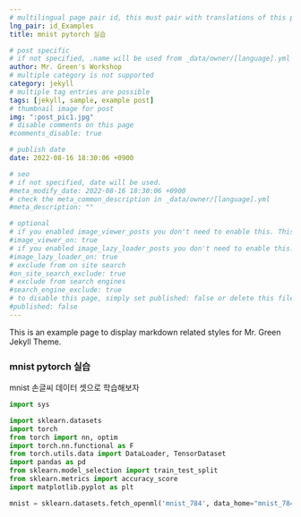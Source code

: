 ```yaml
---
# multilingual page pair id, this must pair with translations of this page. (This name must be unique)
lng_pair: id_Examples
title: mnist pytorch 실습

# post specific
# if not specified, .name will be used from _data/owner/[language].yml
author: Mr. Green's Workshop
# multiple category is not supported
category: jekyll
# multiple tag entries are possible
tags: [jekyll, sample, example post]
# thumbnail image for post
img: ":post_pic1.jpg"
# disable comments on this page
#comments_disable: true

# publish date
date: 2022-08-16 18:30:06 +0900

# seo
# if not specified, date will be used.
#meta_modify_date: 2022-08-16 18:30:06 +0900
# check the meta_common_description in _data/owner/[language].yml
#meta_description: ""

# optional
# if you enabled image_viewer_posts you don't need to enable this. This is only if image_viewer_posts = false
#image_viewer_on: true
# if you enabled image_lazy_loader_posts you don't need to enable this. This is only if image_lazy_loader_posts = false
#image_lazy_loader_on: true
# exclude from on site search
#on_site_search_exclude: true
# exclude from search engines
#search_engine_exclude: true
# to disable this page, simply set published: false or delete this file
#published: false
---
```


<!-- outline-start -->

This is an example page to display markdown related styles for Mr. Green Jekyll Theme.

<!-- outline-end -->

### mnist pytorch 실습  
  
mnist 손글씨 데이터 셋으로 학습해보자

```python
import sys

import sklearn.datasets
import torch
from torch import nn, optim
import torch.nn.functional as F
from torch.utils.data import DataLoader, TensorDataset
import pandas as pd
from sklearn.model_selection import train_test_split
from sklearn.metrics import accuracy_score
import matplotlib.pyplot as plt

mnist = sklearn.datasets.fetch_openml('mnist_784', data_home="mnist_784")
```

